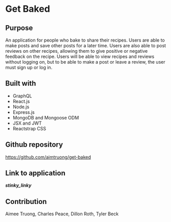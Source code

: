 # Get Baked

## Purpose
An application for people who bake to share their recipes. Users are able to make posts and save other posts for a later time. Users are also able to post reviews on other recipes, allowing them to give positive or negative feedback on the recipe. Users will be able to view recipes and reviews without logging on, but to be able to make a post or leave a review, the user must sign up or log in.

## Built with
* GraphQL
* React.js
* Node.js
* Express.js
* MongoDB and Mongoose ODM
* JSX and JWT
* Reactstrap CSS

## Github repository
https://github.com/aimtruong/get-baked

## Link to application
___stinky_linky___

## Contribution
Aimee Truong,
Charles Peace,
Dillon Roth,
Tyler Beck

